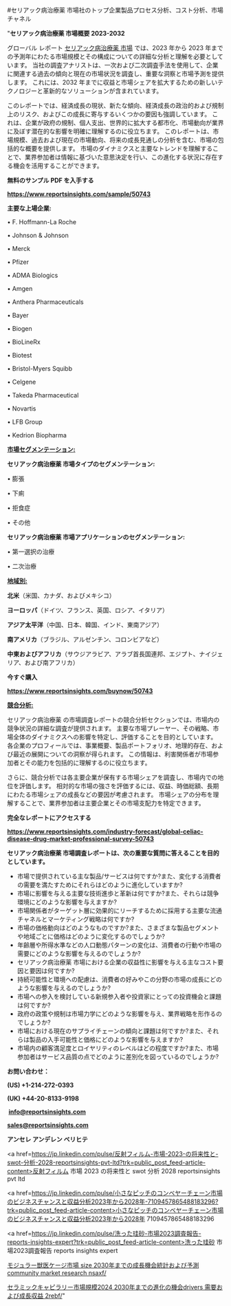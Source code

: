 #セリアック病治療薬 市場社のトップ企業製品プロセス分析、コスト分析、市場チャネル

"<strong>セリアック病治療薬 市場概要 2023-2032</strong>

グローバル レポート <a href=https://www.reportsinsights.com/sample/50743>セリアック病治療薬 市場</a> では、2023 年から 2023 年までの予測年にわたる市場規模とその構成についての詳細な分析と理解を必要としています。 当社の調査アナリストは、一次および二次調査手法を使用して、企業に関連する過去の傾向と現在の市場状況を調査し、重要な洞察と市場予測を提供します。 これには、2032 年までに収益と市場シェアを拡大​​するための新しいテクノロジーと革新的なソリューションが含まれています。

このレポートでは、経済成長の現状、新たな傾向、経済成長の政治的および規制上のリスク、およびこの成長に寄与するいくつかの要因も強調しています。 これは、企業が政府の規制、個人支出、世界的に拡大する都市化、市場動向が業界に及ぼす潜在的な影響を明確に理解するのに役立ちます。 このレポートは、市場規模、過去および現在の市場動向、将来の成長見通しの分析を含む、市場の包括的な概要を提供します。 市場のダイナミクスと主要なトレンドを理解することで、業界参加者は情報に基づいた意思決定を行い、この進化する状況に存在する機会を活用することができます。

<strong><b>無料のサンプル PDF を入手する</b></strong>

<a href=https://www.reportsinsights.com/sample/50743><strong><u>https://www.reportsinsights.com/sample/50743</u></strong></a>

<strong>主要な上場企業:</strong>

• F. Hoffmann-La Roche

• Johnson & Johnson

• Merck

• Pfizer

• ADMA Biologics

• Amgen

• Anthera Pharmaceuticals

• Bayer

• Biogen

• BioLineRx

• Biotest

• Bristol-Myers Squibb

• Celgene

• Takeda Pharmaceutical

• Novartis

• LFB Group

• Kedrion Biopharma

<strong><u>市場セグメンテーション</u></strong><strong><u>:</u></strong>

<strong>セリアック病治療薬 市場タイプのセグメンテーション:</strong>

• 膨張

• 下痢

• 拒食症

• その他

<strong>セリアック病治療薬 市場アプリケーションのセグメンテーション:</strong>

• 第一選択の治療

• 二次治療

<strong><u>地域別</u></strong><strong><u>:</u></strong>

<strong>北米</strong>（米国、カナダ、およびメキシコ）

<strong>ヨーロッパ</strong>（ドイツ、フランス、英国、ロシア、イタリア）

<strong>アジア太平洋</strong>（中国、日本、韓国、インド、東南アジア）

<strong>南アメリカ</strong>（ブラジル、アルゼンチン、コロンビアなど）

<strong>中東およびアフリカ</strong>（サウジアラビア、アラブ首長国連邦、エジプト、ナイジェリア、および南アフリカ）

<strong>今すぐ購入</strong>

<a href=https://www.reportsinsights.com/buynow/50743><strong><u>https://www.reportsinsights.com/buynow/50743</u></strong></a>

<strong><u>競合分析:</u></strong>

セリアック病治療薬 の市場調査レポートの競合分析セクションでは、市場内の競争状況の詳細な調査が提供されます。 主要な市場プレーヤー、その戦略、市場全体のダイナミクスへの影響を特定し、評価することを目的としています。 各企業のプロフィールでは、事業概要、製品ポートフォリオ、地理的存在、および最近の展開についての洞察が得られます。 この情報は、利害関係者が市場参加者とその能力を包括的に理解するのに役立ちます。

さらに、競合分析では各主要企業が保有する市場シェアを調査し、市場内での地位を評価します。 相対的な市場の強さを評価するには、収益、時価総額、長期にわたる市場シェアの成長などの要因が考慮されます。 市場シェアの分布を理解することで、業界参加者は主要企業とその市場支配力を特定できます。

<strong>完全なレポートにアクセスする</strong>

<a href=https://www.reportsinsights.com/industry-forecast/global-celiac-disease-drug-market-professional-survey-50743><strong><u><b>https://www.reportsinsights.com/industry-forecast/global-celiac-disease-drug-market-professional-survey-50743</b></u></strong></a>

<strong><b>セリアック病治療薬 市場調査レポートは、次の重要な質問に答えることを目的としています。</b></strong>
<ul>
  <li>市場で提供されている主な製品/サービスは何ですか?また、変化する消費者の需要を満たすためにそれらはどのように進化していますか?</li>
  <li>市場に影響を与える主要な技術進歩と革新は何ですか?また、それらは競争環境にどのような影響を与えますか?</li>
  <li>市場関係者がターゲット層に効果的にリーチするために採用する主要な流通チャネルとマーケティング戦略は何ですか?</li>
  <li>市場の価格動向はどのようなものですか?また、さまざまな製品セグメントや地域ごとに価格はどのように変化するのでしょうか?</li>
  <li>年齢層や所得水準などの人口動態パターンの変化は、消費者の行動や市場の需要にどのような影響を与えるのでしょうか?</li>
  <li>セリアック病治療薬 市場における企業の収益性に影響を与える主なコスト要因と要因は何ですか?</li>
  <li>持続可能性と環境への配慮は、消費者の好みやこの分野の市場の成長にどのような影響を与えるのでしょうか?</li>
  <li>市場への参入を検討している新規参入者や投資家にとっての投資機会と課題は何ですか?</li>
  <li>政府の政策や規制は市場力学にどのような影響を与え、業界戦略を形作るのでしょうか?</li>
  <li>市場における現在のサプライチェーンの傾向と課題は何ですか?また、それらは製品の入手可能性と価格にどのような影響を与えますか?</li>
  <li>市場内の顧客満足度とロイヤリティのレベルはどの程度ですか?また、市場参加者はサービス品質の点でどのように差別化を図っているのでしょうか?</li>
</ul>
<strong>お問い合わせ：</strong>

<strong>(US) +1-214-272-0393</strong>

<strong>(UK) +44-20-8133-9198</strong>

<strong> </strong><a href=info@reportsinsights.com><strong><u>info@reportsinsights.com</u></strong></a>

<a href=sales@reportsinsights.com><strong><u>sales@reportsinsights.com</u></strong></a>

<strong>アンセレ アンデレン ベリヒテ</strong>

<a href=https://jp.linkedin.com/pulse/反射フィルム-市場-2023-の将来性と-swot-分析-2028-reportsinsights-pvt-ltd?trk=public_post_feed-article-content>反射フィルム 市場 2023 の将来性と swot 分析 2028 reportsinsights pvt ltd</a>

<a href=https://jp.linkedin.com/pulse/小さなピッチのコンベヤーチェーン市場のビジネスチャンスと収益分析2023年から2028年-7109457865488183296?trk=public_post_feed-article-content>小さなピッチのコンベヤーチェーン市場のビジネスチャンスと収益分析2023年から2028年 7109457865488183296</a>

<a href=https://jp.linkedin.com/pulse/洗った珪砂-市場2023調査報告-reports-insights-expert?trk=public_post_feed-article-content>洗った珪砂 市場2023調査報告 reports insights expert</a>

<a href=https://www.linkedin.com/pulse/モジュラー獣医ケージ市場-size-2030年までの成長機会統計および予測-community-market-research-nsaxf/>モジュラー獣医ケージ市場 size 2030年までの成長機会統計および予測 community market research nsaxf/</a>

<a href=https://www.linkedin.com/pulse/セラミックキャピラリー市場規模2024-2030年までの進化の機会drivers-需要および成長収益-2rebf/>セラミックキャピラリー市場規模2024 2030年までの進化の機会drivers 需要および成長収益 2rebf/</a>"

